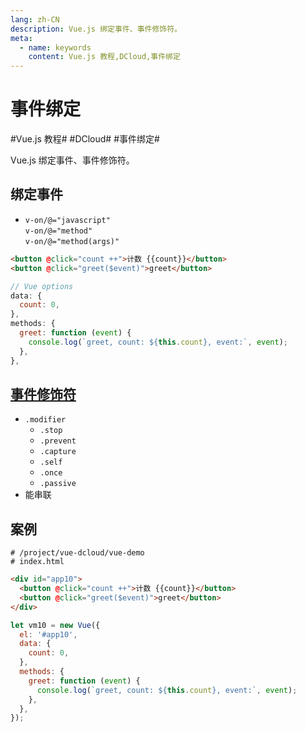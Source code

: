 ```yaml
---
lang: zh-CN
description: Vue.js 绑定事件、事件修饰符。
meta:
  - name: keywords
    content: Vue.js 教程,DCloud,事件绑定
---
```


# 事件绑定

\#Vue.js 教程#
\#DCloud#
\#事件绑定#

Vue.js 绑定事件、事件修饰符。

## 绑定事件

- `v-on/@="javascript"`  
  `v-on/@="method"`  
  `v-on/@="method(args)"`

```html
<button @click="count ++">计数 {{count}}</button>
<button @click="greet($event)">greet</button>
```

```js
// Vue options
data: {
  count: 0,
},
methods: {
  greet: function (event) {
    console.log(`greet, count: ${this.count}, event:`, event);
  },
},
```

## [事件修饰符](https://cn.vuejs.org/v2/api/#v-on)

- `.modifier`
  - `.stop`
  - `.prevent`
  - `.capture`
  - `.self`
  - `.once` <Badge text="2.1.4+"/>
  - `.passive` <Badge text="2.3.0+"/>
- 能串联

## 案例

```shell
# /project/vue-dcloud/vue-demo
# index.html
```

```html
<div id="app10">
  <button @click="count ++">计数 {{count}}</button>
  <button @click="greet($event)">greet</button>
</div>
```

```js
let vm10 = new Vue({
  el: '#app10',
  data: {
    count: 0,
  },
  methods: {
    greet: function (event) {
      console.log(`greet, count: ${this.count}, event:`, event);
    },
  },
});
```
